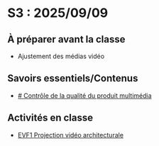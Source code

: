 # S3 : <!-- %: S3 -->2025/09/09<!-- %; -->

## À préparer avant la classe

* Ajustement des médias vidéo

## Savoirs essentiels/Contenus

* [ <!-- %: BLOC1_SAVOIR6  --># Contrôle de la qualité du produit multimédia<!-- %; -->](../../03-savoirs/01/06/)

## Activités en classe

* [ EVF1 <!-- %: BLOC1 -->Projection vidéo architecturale<!-- %; -->](../../04-evaluations/formatives/01/)
